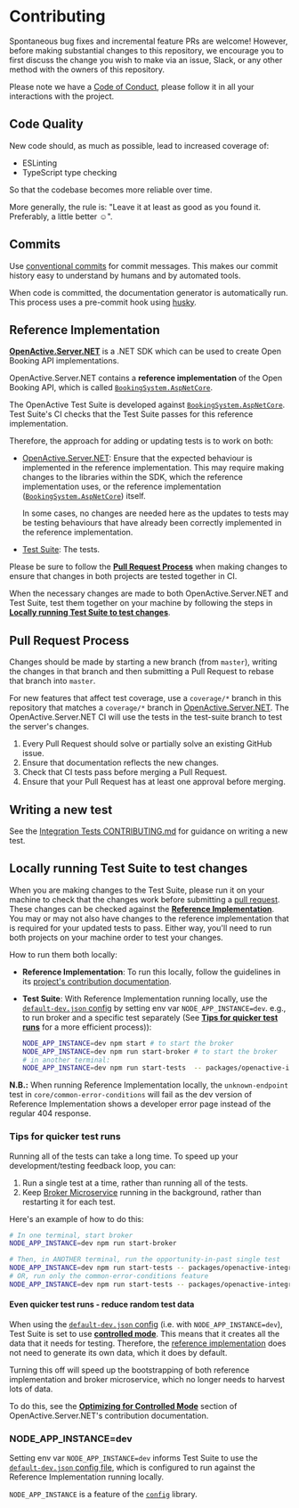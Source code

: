 # Contributing

Spontaneous bug fixes and incremental feature PRs are welcome! However, before making substantial changes to this repository, we encourage you to first discuss the change you wish to make via an issue, Slack, or any other method with the owners of this repository.

Please note we have a [Code of Conduct](https://openactive.io/public-openactive-w3c/code-of-conduct/), please follow it in all your interactions with the project.

## Code Quality

New code should, as much as possible, lead to increased coverage of:

- ESLinting
- TypeScript type checking

So that the codebase becomes more reliable over time.

More generally, the rule is: "Leave it at least as good as you found it. Preferably, a little better ☺️".

## Commits

Use [conventional commits](https://www.conventionalcommits.org/en/v1.0.0/) for commit messages. This makes our commit history easy to understand by humans and by automated tools.

When code is committed, the documentation generator is automatically run. This process uses a pre-commit hook using [husky](https://github.com/typicode/husky).

## Reference Implementation

[**OpenActive.Server.NET**](https://github.com/openactive/OpenActive.Server.NET/) is a .NET SDK which can be used to create Open Booking API implementations.

OpenActive.Server.NET contains a **reference implementation** of the Open Booking API, which is called [`BookingSystem.AspNetCore`](https://github.com/openactive/OpenActive.Server.NET/tree/master/Examples/BookingSystem.AspNetCore).

The OpenActive Test Suite is developed against [`BookingSystem.AspNetCore`](https://github.com/openactive/OpenActive.Server.NET/tree/master/Examples/BookingSystem.AspNetCore). Test Suite's CI checks that the Test Suite passes for this reference implementation.

Therefore, the approach for adding or updating tests is to work on both:

- [OpenActive.Server.NET](https://github.com/openactive/OpenActive.Server.NET/): Ensure that the expected behaviour is implemented in the reference implementation. This may require making changes to the libraries within the SDK, which the reference implementation uses, or the reference implementation ([`BookingSystem.AspNetCore`](https://github.com/openactive/OpenActive.Server.NET/tree/master/Examples/BookingSystem.AspNetCore)) itself.

    In some cases, no changes are needed here as the updates to tests may be testing behaviours that have already been correctly implemented in the reference implementation.
- [Test Suite](.): The tests.

Please be sure to follow the [**Pull Request Process**](#pull-request-process) when making changes to ensure that changes in both projects are tested together in CI.

When the necessary changes are made to both OpenActive.Server.NET and Test Suite, test them together on your machine by following the steps in [**Locally running Test Suite to test changes**](#locally-running-test-suite-to-test-changes).

## Pull Request Process

Changes should be made by starting a new branch (from `master`), writing the changes in that branch and then submitting a Pull Request to rebase that branch into `master`.

For new features that affect test coverage, use a `coverage/*` branch in this repository that matches a `coverage/*` branch in [OpenActive.Server.NET](https://github.com/openactive/OpenActive.Server.NET/). The OpenActive.Server.NET CI will use the tests in the test-suite branch to test the server's changes.

1. Every Pull Request should solve or partially solve an existing GitHub issue.
2. Ensure that documentation reflects the new changes.
3. Check that CI tests pass before merging a Pull Request.
4. Ensure that your Pull Request has at least one approval before merging.

## Writing a new test

See the [Integration Tests CONTRIBUTING.md](./packages/openactive-integration-tests/CONTRIBUTING.md) for guidance on writing a new test.

## Locally running Test Suite to test changes

When you are making changes to the Test Suite, please run it on your machine to check that the changes work before submitting a [pull request](#pull-request-process). These changes can be checked against the [**Reference Implementation**](#reference-implementation). You may or may not also have changes to the reference implementation that is required for your updated tests to pass. Either way, you'll need to run both projects on your machine order to test your changes.

How to run them both locally:

* **Reference Implementation**: To run this locally, follow the guidelines in its [project's contribution documentation](https://github.com/openactive/OpenActive.Server.NET/blob/master/CONTRIBUTING.md).
* **Test Suite**: With Reference Implementation running locally, use the [`default-dev.json` config](./config/default-dev.json) by setting env var `NODE_APP_INSTANCE=dev`.
    e.g., to run broker and a specific test separately (See [**Tips for quicker test runs**](#tips-for-quicker-test-runs) for a more efficient process)):

    ```sh
    NODE_APP_INSTANCE=dev npm start # to start the broker
    NODE_APP_INSTANCE=dev npm run start-broker # to start the broker
    # in another terminal:
    NODE_APP_INSTANCE=dev npm run start-tests  -- packages/openactive-integration-tests/test/features/core/common-error-conditions/implemented/not-bookable-test.js
    ```

**N.B.:** When running Reference Implementation locally, the `unknown-endpoint` test in `core/common-error-conditions` will fail as the dev version of Reference Implementation shows a developer error page instead of the regular 404 response.

### Tips for quicker test runs

Running all of the tests can take a long time. To speed up your development/testing feedback loop, you can:

1. Run a single test at a time, rather than running all of the tests.
2. Keep [Broker Microservice](./packages/openactive-broker-microservice/) running in the background, rather than restarting it for each test.

Here's an example of how to do this:

```sh
# In one terminal, start broker
NODE_APP_INSTANCE=dev npm run start-broker

# Then, in ANOTHER terminal, run the opportunity-in-past single test
NODE_APP_INSTANCE=dev npm run start-tests -- packages/openactive-integration-tests/test/features/core/common-error-conditions/implemented/opportunity-in-past-test.js
# OR, run only the common-error-conditions feature
NODE_APP_INSTANCE=dev npm run start-tests -- packages/openactive-integration-tests/test/features/core/common-error-conditions/
```

#### Even quicker test runs - reduce random test data

When using the [`default-dev.json` config](./config/default-dev.json) (i.e. with `NODE_APP_INSTANCE=dev`), Test Suite is set to use [**controlled mode**](https://developer.openactive.io/open-booking-api/key-decisions#controlled-mode). This means that it creates all the data that it needs for testing. Therefore, the [reference implementation](#reference-implementation) does not need to generate its own data, which it does by default.

Turning this off will speed up the bootstrapping of both reference implementation and broker microservice, which no longer needs to harvest lots of data.

To do this, see the [**Optimizing for Controlled Mode**](https://github.com/openactive/OpenActive.Server.NET/blob/master/CONTRIBUTING.md#optimizing-for-controlled-mode) section of OpenActive.Server.NET's contribution documentation.

### NODE_APP_INSTANCE=dev

Setting env var `NODE_APP_INSTANCE=dev` informs Test Suite to use the [`default-dev.json` config file](./config/default-dev.json), which is configured to run against the Reference Implementation running locally.

`NODE_APP_INSTANCE` is a feature of the [`config`](https://github.com/node-config/node-config/) library.
